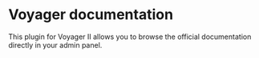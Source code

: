 # Voyager documentation

This plugin for Voyager II allows you to browse the official documentation directly in your admin panel.